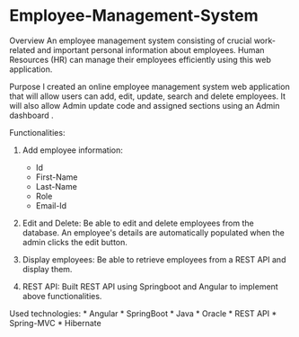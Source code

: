 # Employee-Management-System
Overview
An employee management system consisting of crucial work-related and important personal information about employees. Human Resources (HR) can manage their employees efficiently using this web application.

Purpose
I created an online employee management system web application that will allow users can add, edit, update, search and delete employees. It will also allow Admin update code and assigned sections using an Admin dashboard .

Functionalities:
1. Add employee information:
    * Id
    * First-Name
    * Last-Name
    * Role
    * Email-Id

2. Edit and Delete:
Be able to edit and delete employees from the database. An employee's details are automatically populated when the admin clicks the edit button.

3. Display employees:
Be able to retrieve employees from a REST API and display them.

5. REST API:
Built REST API using Springboot and Angular to implement above functionalities.

Used technologies:
    * Angular
    * SpringBoot
    * Java
    * Oracle
    * REST API
    * Spring-MVC
    * Hibernate
